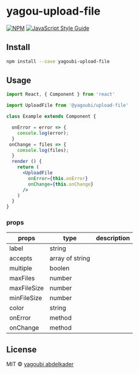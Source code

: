 # yagou-upload-file

> 

[![NPM](https://img.shields.io/npm/v/@yagoubi/upload-file.svg)](https://www.npmjs.com/package/@yagoubi/upload-file) [![JavaScript Style Guide](https://img.shields.io/badge/code_style-standard-brightgreen.svg)](https://standardjs.com)

## Install

```bash
npm install --save yagoubi-upload-file
```

## Usage

```jsx
import React, { Component } from 'react'

import UploadFile from '@yagoubi/upload-file'

class Example extends Component {

  onError = error => {
    console.log(error);
  }
 onChange = files => {
    console.log(files);
  }
  render () {
    return (
      <UploadFile
        onError={this.onError}
        onChange={this.onChange}
      />
    )
  }
}
```
### props
| props  |  type  | description  |   
|---|---|---|
|  label |  string  |    |   
|  accepts |  array of string    |   |   
|  multiple | boolen     |   |   
| maxFiles  |    number  |   |   
|maxFileSize |    number  |   |   
| minFileSize    |   number |   |   
|  color |  string    |   |   
|  onError |  method    |   |   
|  onChange |   method   |   |   


## License

MIT © [yagoubi abdelkader](https://github.com/yagoubigithub)
